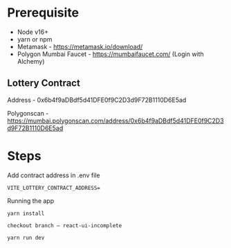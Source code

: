 # Prerequisite

-   Node v16+​
-   yarn or npm​
-   Metamask - https://metamask.io/download/​
-   Polygon Mumbai Faucet - https://mumbaifaucet.com/ (Login with Alchemy)

## Lottery Contract

Address - 0x6b4f9aDBdf5d41DFE0f9C2D3d9F72B1110D6E5ad

Polygonscan - https://mumbai.polygonscan.com/address/0x6b4f9aDBdf5d41DFE0f9C2D3d9F72B1110D6E5ad
​

# Steps

Add contract address in .env file

```
VITE_LOTTERY_CONTRACT_ADDRESS=
```

Running the app

```
yarn install​

checkout branch – react-ui-incomplete​

yarn run dev​
```
